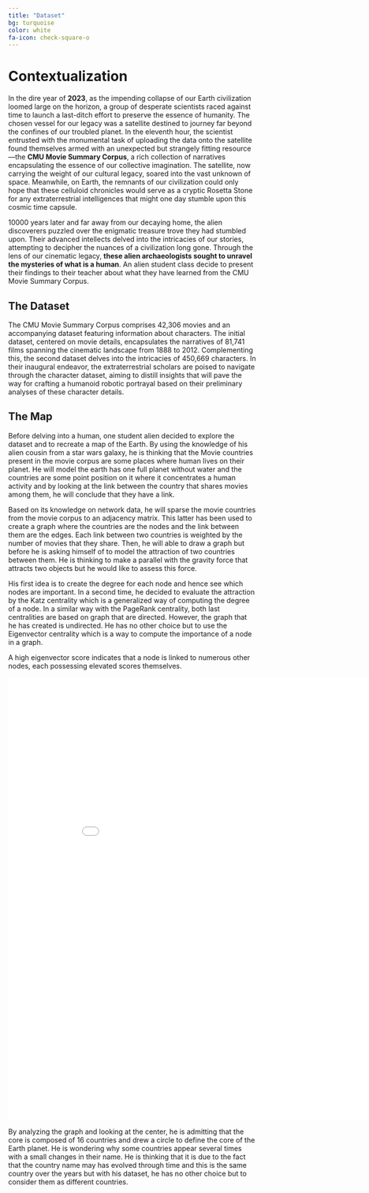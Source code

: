 ```yaml
---
title: "Dataset"
bg: turquoise
color: white
fa-icon: check-square-o
---
```


# Contextualization

<!-- pour la conclusion -->
<!-- December 2023, 19th, 11:23 AM. Voyager 1 is not responding. After 46 years of loyal service, this probe is now lost in space. At this day, it is the furthest object ever created by humans. It is 2.436563e+10km away from Earth. On-board, scientist let a message for the aliens that will find it. This message is a gold-plated audio-visual disc. It contains few symbols, images and sounds that are supposed to represent our world. -->

In the dire year of **2023**, as the impending collapse of our Earth civilization loomed large on the horizon, a group of desperate scientists raced against time to launch a last-ditch effort to preserve the essence of humanity. The chosen vessel for our legacy was a satellite destined to journey far beyond the confines of our troubled planet. In the eleventh hour, the scientist entrusted with the monumental task of uploading the data onto the satellite found themselves armed with an unexpected but strangely fitting resource—the **CMU Movie Summary Corpus**, a rich collection of narratives encapsulating the essence of our collective imagination. The satellite, now carrying the weight of our cultural legacy, soared into the vast unknown of space. Meanwhile, on Earth, the remnants of our civilization could only hope that these celluloid chronicles would serve as a cryptic Rosetta Stone for any extraterrestrial intelligences that might one day stumble upon this cosmic time capsule. 

10000 years later and far away from our decaying home, the alien discoverers puzzled over the enigmatic treasure trove they had stumbled upon. Their advanced intellects delved into the intricacies of our stories, attempting to decipher the nuances of a civilization long gone. Through the lens of our cinematic legacy, **these alien archaeologists sought to unravel the mysteries of what is a human**. An alien student class decide to present their findings to their teacher about what they have learned from the CMU Movie Summary Corpus.

## The Dataset

The CMU Movie Summary Corpus comprises 42,306 movies and an accompanying dataset featuring information about characters. The initial dataset, centered on movie details, encapsulates the narratives of 81,741 films spanning the cinematic landscape from 1888 to 2012. Complementing this, the second dataset delves into the intricacies of 450,669 characters. In their inaugural endeavor, the extraterrestrial scholars are poised to navigate through the character dataset, aiming to distill insights that will pave the way for crafting a humanoid robotic portrayal based on their preliminary analyses of these character details.

## The Map

Before delving into a human, one student alien decided to explore the dataset and to recreate a map of the Earth. By using the knowledge of his alien cousin from a star wars galaxy, he is thinking that the Movie countries present in the movie corpus are some places where human lives on their planet. He will model the earth has one full planet without water and the countries are some point position on it where it concentrates a human activity and by looking at the link between the country that shares movies among them, he will conclude that they have a link.

Based on its knowledge on network data, he will sparse the movie countries from the movie corpus to an adjacency matrix. This latter has been used to create a graph where the countries are the nodes and the link between them are the edges. Each link between two countries is weighted by the number of movies that they share. Then, he will able to draw a graph but before he is asking himself of to model the attraction of two countries between them. He is thinking to make a parallel with the gravity force that attracts two objects but he would like to assess this force.

His first idea is to create the degree for each node and hence see which nodes are important. In a second time, he decided to evaluate the attraction by the Katz centrality which is a generalized way of computing the degree of a node. In a similar way with the PageRank centrality, both last centralities are based on graph that are directed. However, the graph that he has created is undirected. He has no other choice but to use the Eigenvector centrality which is a way to compute the importance of a node in a graph.

A high eigenvector score indicates that a node is linked to numerous other nodes, each possessing elevated scores themselves.

<iframe src="img/html/network_countries.html" width="900" height="900" frameborder="0" style="border: 0px solid white; box-sizing: border-box;"></iframe>


By analyzing the graph and looking at the center, he is admitting that the core is composed of 16 countries and drew a circle to define the core of the Earth planet. He is wondering why some countries appear several times with a small changes in their name. He is thinking that it is due to the fact that the country name may has evolved through time and this is the same country over the years but with his dataset, he has no other choice but to consider them as different countries. 